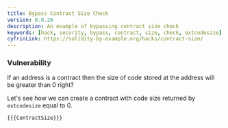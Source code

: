 ```yaml
---
title: Bypass Contract Size Check
version: 0.8.26
description: An example of bypassing contract size check
keywords: [hack, security, bypass, contract, size, check, extcodesize]
cyfrinLink: https://solidity-by-example.org/hacks/contract-size/
---
```


### Vulnerability

If an address is a contract then the size of code stored at the address will be greater than 0 right?

Let's see how we can create a contract with code size returned by `extcodesize` equal to 0.

```solidity
{{{ContractSize}}}
```
